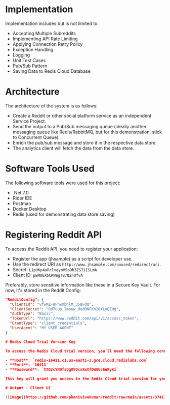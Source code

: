 # Implementation

Implementation includes but is not limited to:

- Accepting Multiple Subreddits
- Implementing API Rate Limiting
- Applying Connection Retry Policy
- Exception Handling
- Logging
- Unit Test Cases
- Pub/Sub Pattern
- Saving Data to Redis Cloud Database

# Architecture

The architecture of the system is as follows:

- Create a Reddit or other social platform service as an independent Service Project.
- Send the output to a Pub/Sub messaging queue (ideally another messaging queue like Redis/RabbitMQ, but for this demonstration, stick to Concurrent Queue).
- Enrich the pub/sub message and store it in the respective data store.
- The analytics client will fetch the data from the data store.

# Software Tools Used

The following software tools were used for this project:

- .Net 7.0
- Rider IDE
- Postman
- Docker Desktop
- Redis (used for demonstrating data store saving)

# Registering Reddit API

To access the Reddit API, you need to register your application:

- Register the app (jhsample) as a script for developer use.
- Use the redirect URI as `http://www.jhsample.com/unused/redirect/uri`.
- Secret: `L1pHKp4uRclvqynV5oOh3ZS7iISLmA`
- Client ID: `pwMQGXbCKWegT87Q2nUfvA`

Preferably, store sensitive information like these in a Secure Key Vault. For now, it's stored in the Reddit Config:

```json
"RedditConfig": {
  "ClientId": "vfwMZ-WFhwmbnlM_358FdQ",
  "ClientSecret": "Od7uUp_lmouw_dodONFKn20YLyQZHg",
  "AuthType": "Basic",
  "TokenUrl": "https://www.reddit.com/api/v1/access_token",
  "GrantType": "client_credentials",
  "UserAgent": "MY USER AGENT"
}

# Redis Cloud Trial Version Key

To access the Redis Cloud trial version, you'll need the following connection details:

- **Host**: `redis-16411.c1.us-east1-2.gce.cloud.redislabs.com`
- **Port**: `16411`
- **Password**: `XTQ2cYN0fsQg0YQcsXwXfOW8Ec6uRyKi`

This key will grant you access to the Redis Cloud trial version for your data storage needs.

# Output - Client UI

![image](https://github.com/phanisivakumar/reddit/raw/main/assets/37417609/dd2454e0-ddfe-47eb-a110-8158fed1d1ea.png)



